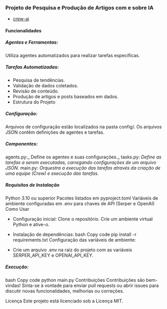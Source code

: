 ### Projeto de Pesquisa e Produção de Artigos com e sobre IA

- [crew-ai](https://www.crewai.com/)

#### Funcionalidades
##### Agentes e Ferramentas:
Utiliza agentes automatizados para realizar tarefas específicas.

##### Tarefas Automatizadas:
- Pesquisa de tendências.
- Validação de dados coletados.
- Revisão de conteúdo.
- Produção de artigos e posts baseados em dados.
- Estrutura do Projeto

##### Configuração:
Arquivos de configuração estão localizados na pasta config/.
Os arquivos JSON contêm definições de agentes e tarefas.

##### Componentes:

agents.py:_ Define os agentes e suas configurações._
tasks.py: _Define as tarefas a serem executadas, carregando configurações de um arquivo JSON._
main.py: _Orquestra a execução das tarefas através da criação de uma equipe (Crew) e execução das tarefas._

##### Requisitos de Instalação
Python 3.10 ou superior
Pacotes listados em pyproject.toml
Variáveis de ambiente configuradas em .env para chaves de API (Serper e OpenAI)
Como Usar

- Configuração inicial:
Clone o repositório.
Crie um ambiente virtual Python e ative-o.

- Instalação de dependências:
bash
Copy code
pip install -r requirements.txt
Configuração das variáveis de ambiente:

- Crie um arquivo .env na raiz do projeto com as variáveis SERPER_API_KEY e OPENAI_API_KEY.

##### Execução:

bash
Copy code
python main.py
Contribuições
Contribuições são bem-vindas! Sinta-se à vontade para enviar pull requests ou abrir issues para discutir novas funcionalidades, melhorias ou correções.

Licença
Este projeto está licenciado sob a Licença MIT.

